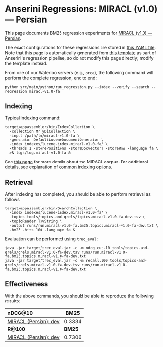 # Anserini Regressions: MIRACL (v1.0) &mdash; Persian

This page documents BM25 regression experiments for [MIRACL (v1.0) &mdash; Persian](https://github.com/project-miracl/miracl).

The exact configurations for these regressions are stored in [this YAML file](../../src/main/resources/regression/miracl-v1.0-fa.yaml).
Note that this page is automatically generated from [this template](../../src/main/resources/docgen/templates/miracl-v1.0-fa.template) as part of Anserini's regression pipeline, so do not modify this page directly; modify the template instead.

From one of our Waterloo servers (e.g., `orca`), the following command will perform the complete regression, end to end:

```
python src/main/python/run_regression.py --index --verify --search --regression miracl-v1.0-fa
```

## Indexing

Typical indexing command:

```
target/appassembler/bin/IndexCollection \
  -collection MrTyDiCollection \
  -input /path/to/miracl-v1.0-fa \
  -generator DefaultLuceneDocumentGenerator \
  -index indexes/lucene-index.miracl-v1.0-fa/ \
  -threads 1 -storePositions -storeDocvectors -storeRaw -language fa \
  >& logs/log.miracl-v1.0-fa &
```

See [this page](https://github.com/project-miracl/miracl) for more details about the MIRACL corpus.
For additional details, see explanation of [common indexing options](../../docs/common-indexing-options.md).

## Retrieval

After indexing has completed, you should be able to perform retrieval as follows:

```
target/appassembler/bin/SearchCollection \
  -index indexes/lucene-index.miracl-v1.0-fa/ \
  -topics tools/topics-and-qrels/topics.miracl-v1.0-fa-dev.tsv \
  -topicReader TsvString \
  -output runs/run.miracl-v1.0-fa.bm25.topics.miracl-v1.0-fa-dev.txt \
  -bm25 -hits 100 -language fa &
```

Evaluation can be performed using `trec_eval`:

```
java -jar target/trec_eval.jar -c -m ndcg_cut.10 tools/topics-and-qrels/qrels.miracl-v1.0-fa-dev.tsv runs/run.miracl-v1.0-fa.bm25.topics.miracl-v1.0-fa-dev.txt
java -jar target/trec_eval.jar -c -m recall.100 tools/topics-and-qrels/qrels.miracl-v1.0-fa-dev.tsv runs/run.miracl-v1.0-fa.bm25.topics.miracl-v1.0-fa-dev.txt
```

## Effectiveness

With the above commands, you should be able to reproduce the following results:

| **nDCG@10**                                                                                                  | **BM25**  |
|:-------------------------------------------------------------------------------------------------------------|-----------|
| [MIRACL (Persian): dev](https://github.com/project-miracl/miracl)                                            | 0.3334    |
| **R@100**                                                                                                    | **BM25**  |
| [MIRACL (Persian): dev](https://github.com/project-miracl/miracl)                                            | 0.7306    |
